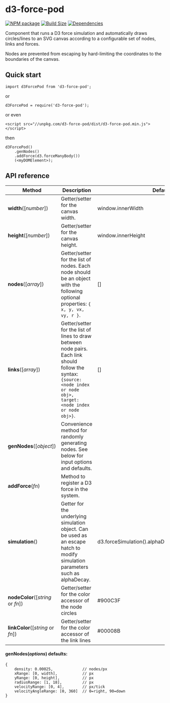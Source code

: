d3-force-pod
==============

[![NPM package][npm-img]][npm-url]
[![Build Size][build-size-img]][build-size-url]
[![Dependencies][dependencies-img]][dependencies-url]

Component that runs a D3 force simulation and automatically draws circles/lines to an SVG canvas according to a configurable set of nodes, links and forces.

Nodes are prevented from escaping by hard-limiting the coordinates to the boundaries of the canvas.

## Quick start

```
import d3ForcePod from 'd3-force-pod';
```
or
```
d3ForcePod = require('d3-force-pod');
```
or even
```
<script src="//unpkg.com/d3-force-pod/dist/d3-force-pod.min.js"></script>
```
then
```
d3ForcePod()
    .genNodes()
    .addForce(d3.forceManyBody())
    (<myDOMElement>);
```

## API reference

| Method | Description | Default |
| ------------------ | -------------------------------------------------------------------------------------------------------------------------- | ------------- |
| <b>width</b>([<i>number</i>]) | Getter/setter for the canvas width. | window.innerWidth |
| <b>height</b>([<i>number</i>]) | Getter/setter for the canvas height. | window.innerHeight |
| <b>nodes</b>([<i>array</i>]) | Getter/setter for the list of nodes. Each node should be an object with the following optional properties: `{ x, y, vx, vy, r }`. | [] |
| <b>links</b>([<i>array</i>]) | Getter/setter for the list of lines to draw between node pairs. Each link should follow the syntax: `{source: <node index or node obj>, target: <node index or node obj>}`. | [] |
| <b>genNodes</b>([<i>object</i>]) | Convenience method for randomly generating nodes. See below for input options and defaults. ||
| <b>addForce</b>(<i>fn</i>) | Method to register a D3 force in the system. ||
| <b>simulation</b>() | Getter for the underlying simulation object. Can be used as an escape hatch to modify simulation parameters such as alphaDecay. | d3.forceSimulation().alphaDecay(0).velocityDecay(0) |
| <b>nodeColor</b>([<i>string</i> or <i>fn</i>]) | Getter/setter for the color accessor of the node circles | #900C3F |
| <b>linkColor</b>([<i>string</i> or <i>fn</i>]) | Getter/setter for the color accessor of the link lines | #00008B |

#### genNodes(<i>options</i>) defaults:

```
{
    density: 0.00025,             // nodes/px
    xRange: [0, width],           // px
    yRange: [0, height],          // px
    radiusRange: [1, 18],         // px
    velocityRange: [0, 4],        // px/tick
    velocityAngleRange: [0, 360]  // 0=right, 90=down
}
```


[npm-img]: https://img.shields.io/npm/v/d3-force-pod.svg
[npm-url]: https://npmjs.org/package/d3-force-pod
[build-size-img]: https://img.shields.io/bundlephobia/minzip/d3-force-pod.svg
[build-size-url]: https://bundlephobia.com/result?p=d3-force-pod
[dependencies-img]: https://img.shields.io/david/vasturiano/d3-force-pod.svg
[dependencies-url]: https://david-dm.org/vasturiano/d3-force-pod
